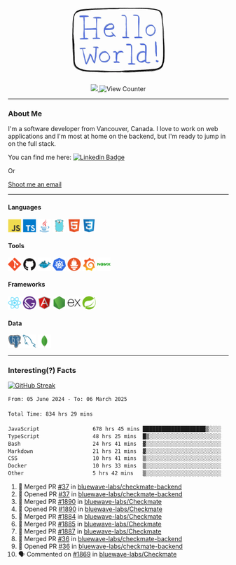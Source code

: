 <div align="center">
    <img src="./img/hello_world.webp" height="200px" width="">
    <div>
        <a href="https://www.linkedin.com/in/ajhollid">
            <img src="https://img.shields.io/badge/LinkedIn-blue"/>
        </a>
        <img src="https://komarev.com/ghpvc/?username=ajhollid&color=yellow" alt="View Counter">
    </div>
</div>

---

### About Me

I'm a software developer from Vancouver, Canada. I love to work on web applications and I'm most at home on the backend, but I'm ready to jump in on the full stack.

You can find me here: [![Linkedin Badge](https://img.shields.io/badge/-ajhollid-blue?style=flat&logo=Linkedin&logoColor=white)](https://www.linkedin.com/in/ajhollid)

Or

[Shoot me an email](mailto:ajhollid@gmail.com)

---

#### Languages

<div>
    <img src="./img/devicons/javascript-original.svg" width=30 height=30 alt="JavaScript">
    <img src="/img/devicons/typescript-original.svg" width=30 height=30 alt="TypeScript">
    <img src="./img/devicons/java-original.svg" width=30 height=30 alt="Java">
    <img src="./img/devicons/go-original.svg" width=30 height=30 alt="Golang">
    <img src="./img/devicons/html5-original.svg" width=30 height=30 alt="HTML 5">
    <img src="./img/devicons/css3-original.svg" width=30 height=30 alt="CSS 3">
</div>

#### Tools

<div>
    <img src="./img/devicons/git-original.svg" width=30 height=30 alt="Git">
    <img src="./img/devicons/github-original.svg" width=30 height=30 alt="Github">
    <img src="./img/devicons/docker-original.svg" width=30 
    height=30 alt="Docker">
    <img src="./img/devicons/kubernetes-original.svg" width=30 height=30 alt="K8">
    <img src="./img/devicons/prometheus-original.svg" width=30 height=30 alt="Prometheus">
    <img src="./img/devicons/grafana-original.svg" width=30 height=30 alt="Grafana">
    <img src="./img/devicons/nginx-original.svg" width=30 height=30 alt="Nginx">
</div>

#### Frameworks

<div>
    <img src="./img/devicons/react-original.svg" width=30 height=30 alt="React">
    <img src="./img/devicons/gatsby-original.svg" width=30 height=30 alt="Gatsby">
    <img src="./img/devicons/angularjs-original.svg" width=30 height=30 alt="AngularJS">
    <img src="./img/devicons/nodejs-original.svg" width=30 height=30 alt="NodeJS">
    <img src="./img/devicons/express-original.svg" width=30 height=30 alt="Express">
    <img src="./img/devicons/spring-original.svg" width=30 height=30 alt="Spring">
</div>

#### Data

<div>
    <img src="./img/devicons/postgresql-original.svg" width=30 height=30 alt="Postgresql">
    <img src="./img/devicons/mysql-original.svg" width=30 height=30 alt="Mysql">
    <img src="./img/devicons/mongodb-original.svg" width=30 height=30 alt="MongoDB">
</div>

---

### Interesting(?) Facts

[![GitHub Streak](http://github-readme-streak-stats.herokuapp.com?user=ajhollid)](https://git.io/streak-stats)

 <!--START_SECTION:waka-->

```txt
From: 05 June 2024 - To: 06 March 2025

Total Time: 834 hrs 29 mins

JavaScript                 678 hrs 45 mins ████████████████████▒░░░░   80.79 %
TypeScript                 48 hrs 25 mins  █▒░░░░░░░░░░░░░░░░░░░░░░░   05.76 %
Bash                       24 hrs 41 mins  ▓░░░░░░░░░░░░░░░░░░░░░░░░   02.94 %
Markdown                   21 hrs 21 mins  ▓░░░░░░░░░░░░░░░░░░░░░░░░   02.54 %
CSS                        10 hrs 41 mins  ▒░░░░░░░░░░░░░░░░░░░░░░░░   01.27 %
Docker                     10 hrs 33 mins  ▒░░░░░░░░░░░░░░░░░░░░░░░░   01.26 %
Other                      5 hrs 42 mins   ▒░░░░░░░░░░░░░░░░░░░░░░░░   00.68 %
```

<!--END_SECTION:waka-->


<!--START_SECTION:activity-->
1. 🎉 Merged PR [#37](https://github.com/bluewave-labs/checkmate-backend/pull/37) in [bluewave-labs/checkmate-backend](https://github.com/bluewave-labs/checkmate-backend)
2. 💪 Opened PR [#37](https://github.com/bluewave-labs/checkmate-backend/pull/37) in [bluewave-labs/checkmate-backend](https://github.com/bluewave-labs/checkmate-backend)
3. 🎉 Merged PR [#1890](https://github.com/bluewave-labs/Checkmate/pull/1890) in [bluewave-labs/Checkmate](https://github.com/bluewave-labs/Checkmate)
4. 💪 Opened PR [#1890](https://github.com/bluewave-labs/Checkmate/pull/1890) in [bluewave-labs/Checkmate](https://github.com/bluewave-labs/Checkmate)
5. 🎉 Merged PR [#1884](https://github.com/bluewave-labs/Checkmate/pull/1884) in [bluewave-labs/Checkmate](https://github.com/bluewave-labs/Checkmate)
6. 🎉 Merged PR [#1885](https://github.com/bluewave-labs/Checkmate/pull/1885) in [bluewave-labs/Checkmate](https://github.com/bluewave-labs/Checkmate)
7. 🎉 Merged PR [#1887](https://github.com/bluewave-labs/Checkmate/pull/1887) in [bluewave-labs/Checkmate](https://github.com/bluewave-labs/Checkmate)
8. 🎉 Merged PR [#36](https://github.com/bluewave-labs/checkmate-backend/pull/36) in [bluewave-labs/checkmate-backend](https://github.com/bluewave-labs/checkmate-backend)
9. 💪 Opened PR [#36](https://github.com/bluewave-labs/checkmate-backend/pull/36) in [bluewave-labs/checkmate-backend](https://github.com/bluewave-labs/checkmate-backend)
10. 🗣 Commented on [#1869](https://github.com/bluewave-labs/Checkmate/pull/1869#issuecomment-2705361952) in [bluewave-labs/Checkmate](https://github.com/bluewave-labs/Checkmate)
<!--END_SECTION:activity-->
